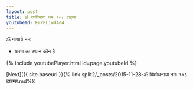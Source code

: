 ```yaml
---
layout: post
title: ॐ रणप्रियाया नमः १०८ टाइम्स
youtubeId: ErYRLiwdAe4
---
```

 
 
 ॐ गाथाये नमः  
 
 -  शरण का स्थान कौन है 
 
  
 
  
 
 
 
 
 
 


{% include youtubePlayer.html id=page.youtubeId %}
 
[Next]({{ site.baseurl }}{% link  split2/_posts/2015-11-28-ॐ विशोधनाया नमः १०८ टाइम्स.md%})
 
